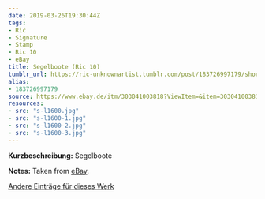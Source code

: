 ```yaml
---
date: 2019-03-26T19:30:44Z
tags:
- Ric
- Signature
- Stamp
- Ric 10
- eBay
title: Segelboote (Ric 10)
tumblr_url: https://ric-unknownartist.tumblr.com/post/183726997179/short-description-sailing-boats-notes-taken-from
alias:
- 183726997179
source: https://www.ebay.de/itm/303041003818?ViewItem=&item=303041003818
resources:
- src: "s-l1600.jpg"
- src: "s-l1600-1.jpg"
- src: "s-l1600-2.jpg"
- src: "s-l1600-3.jpg"
---
```


**Kurzbeschreibung:** Segelboote

**Notes:** Taken from [eBay](https://www.ebay.de/itm/303041003818?ViewItem=&item=303041003818).

[Andere Einträge für dieses Werk](/tags/Ric-10)
